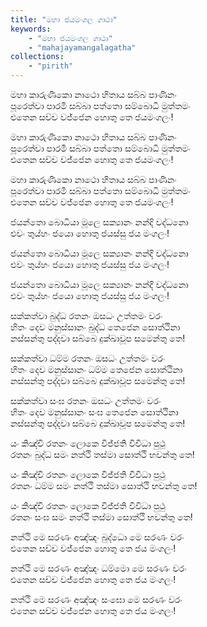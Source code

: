 ```yaml
---
title: "මහා ජයමංගල ගාථා"
keywords: 
    - "මහා ජයමංගල ගාථා"
    - "mahajayamangalagatha"
collections:
    - "pirith"
---
```

<p>මහා කාරුණිකො නාථො හිතාය සබ්බ පාණිනං<br />පූරෙත්වා පාරමී සබ්බා පත්තො සම්බොධි මුත්තමං<br />එතෙන සච්ච වජ්ජෙන හොතු තෙ ජයමංගලං!</p>
<p>මහා කාරුණිකො නාථො හිතාය සබ්බ පාණිනං<br />පූරෙත්වා පාරමී සබ්බා පත්තො සම්බොධි මුත්තමං<br />එතෙන සච්ච වජ්ජෙන හොතු තෙ ජයමංගලං!</p>
<p>මහා කාරුණිකො නාථො හිතාය සබ්බ පාණිනං<br />පූරෙත්වා පාරමී සබ්බා පත්තො සම්බොධි මුත්තමං<br />එතෙන සච්ච වජ්ජෙන හොතු තෙ ජයමංගලං!</p>
<p>ජයන්තො බොධියා මූලෙ සක්&zwj;යානං නන්දි වද්ධනො<br />එවං තුය්හං ජයො හොතු ජයස්සු ජය මංගලං!</p>
<p>ජයන්තො බොධියා මූලෙ සක්&zwj;යානං නන්දි වද්ධනො<br />එවං තුය්හං ජයො හොතු ජයස්සු ජය මංගලං!</p>
<p>ජයන්තො බොධියා මූලෙ සක්&zwj;යානං නන්දි වද්ධනො<br />එවං තුය්හං ජයො හොතු ජයස්සු ජය මංගලං!</p>
<p>සක්කත්වා බුද්ධ රතනං ඔසධං උත්තමං වරං<br />හිතං දෙව මනුස්සානං බුද්ධ තෙජෙන සොත්ථිනා<br />නස්සන්තු පද්දවා සබ්බෙ දුක්ඛාවූප සමෙන්තු තෙ!</p>
<p>සක්කත්වා ධම්ම රතනං ඔසධං උත්තමං වරං<br />හිතං දෙව මනුස්සානං ධම්ම තෙජෙන සොත්ථිනා<br />නස්සන්තු පද්දවා සබ්බෙ දුක්ඛාවූප සමෙන්තු තෙ!</p>
<p>සක්කත්වා සංඝ රතනං ඔසධං උත්තමං වරං<br />හිතං දෙව මනුස්සානං සංඝ තෙජෙන සොත්ථිනා<br />නස්සන්තු පද්දවා සබ්බෙ දුක්ඛාවූප සමෙන්තු තෙ!</p>
<p>යං කිඤ්චි රතනං ලොකෙ විජ්ජති විවිධා පුථු<br />රතනං බුද්ධ සමං නත්ථි තස්මා සොත්ථි භවන්තු තෙ!</p>
<p>යං කිඤ්චි රතනං ලොකෙ විජ්ජති විවිධා පුථු<br />රතනං ධම්ම සමං නත්ථි තස්මා සොත්ථි භවන්තු තෙ!</p>
<p>යං කිඤ්චි රතනං ලොකෙ විජ්ජති විවිධා පුථු<br />රතනං සංඝ සමං නත්ථි තස්මා සොත්ථි භවන්තු තෙ!</p>
<p>නත්ථි මෙ සරණං අඤ්ඤං බුද්ධො මෙ සරණං වරං<br />එතෙන සච්ච වජ්ජෙන හොතු තෙ ජය මංගලං!</p>
<p>නත්ථි මෙ සරණං අඤ්ඤං ධම්මො මෙ සරණං වරං<br />එතෙන සච්ච වජ්ජෙන හොතු තෙ ජය මංගලං!</p>
<p>නත්ථි මෙ සරණං අඤ්ඤං සංඝො මෙ සරණං වරං<br />එතෙන සච්ච වජ්ජෙන හොතු තෙ ජය මංගලං!</p>
